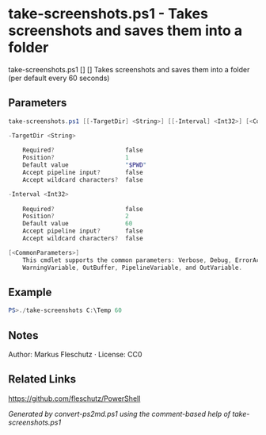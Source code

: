 # take-screenshots.ps1 - Takes screenshots and saves them into a folder

take-screenshots.ps1 [<TargetDir>] [<Interval>]
Takes screenshots and saves them into a folder (per default every 60 seconds)

## Parameters
```powershell
take-screenshots.ps1 [[-TargetDir] <String>] [[-Interval] <Int32>] [<CommonParameters>]

-TargetDir <String>
    
    Required?                    false
    Position?                    1
    Default value                "$PWD"
    Accept pipeline input?       false
    Accept wildcard characters?  false

-Interval <Int32>
    
    Required?                    false
    Position?                    2
    Default value                60
    Accept pipeline input?       false
    Accept wildcard characters?  false

[<CommonParameters>]
    This cmdlet supports the common parameters: Verbose, Debug, ErrorAction, ErrorVariable, WarningAction, 
    WarningVariable, OutBuffer, PipelineVariable, and OutVariable.
```

## Example
```powershell
PS>./take-screenshots C:\Temp 60
```


## Notes
Author: Markus Fleschutz · License: CC0

## Related Links
https://github.com/fleschutz/PowerShell

*Generated by convert-ps2md.ps1 using the comment-based help of take-screenshots.ps1*
